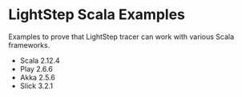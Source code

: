 # LightStep Scala Examples

Examples to prove that LightStep tracer can work with various Scala frameworks.

- Scala 2.12.4
- Play 2.6.6
- Akka 2.5.6
- Slick 3.2.1 